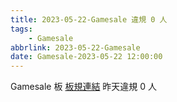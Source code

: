 ```yaml
---
title: 2023-05-22-Gamesale 違規 0 人
tags:
    - Gamesale
abbrlink: 2023-05-22-Gamesale
date: Gamesale-2023-05-22 12:00:00
---
```

Gamesale 板 [板規連結](https://www.ptt.cc/bbs/Gossiping/M.1637425085.A.07D.html)
昨天違規 0 人
